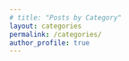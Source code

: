 ```yaml
---
# title: "Posts by Category"
layout: categories
permalink: /categories/
author_profile: true
---
```

